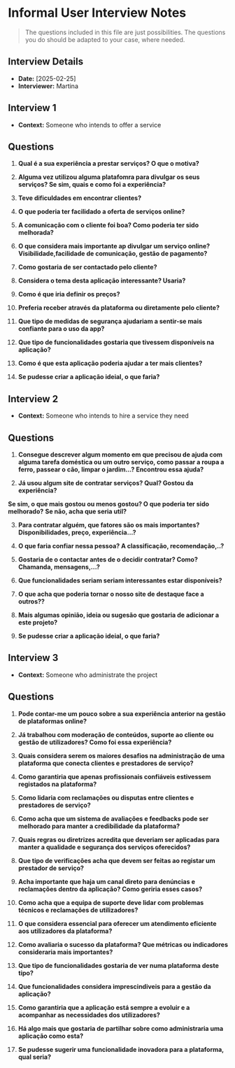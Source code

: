 # Informal User Interview Notes 

> 	The questions included in this file are just possibilities. The questions you do should be adapted to your case, where needed.

## Interview Details 
- **Date:** [2025-02-25] 
- **Interviewer:** Martina

## Interview 1 
- **Context:**  Someone who intends to offer a service

## Questions
1. **Qual é a sua experiência a prestar serviços? O que o motiva?**

2. **Alguma vez utilizou alguma platafomra para divulgar os seus serviços? Se sim, quais e como foi a experiência?**

3. **Teve dificuldades em encontrar clientes?**

4. **O que poderia ter facilidado a oferta de serviços online?**

5. **A comunicação com o cliente foi boa? Como poderia ter sido melhorada?**

6. **O que considera mais importante ap divulgar um serviço online?Visibilidade,facilidade de comunicação, gestão de pagamento?**

7. **Como gostaria de ser contactado pelo cliente?**

8. **Considera o tema desta aplicação interessante? Usaria?**

9. **Como é que iria definir os preços?**

10. **Preferia receber através da plataforma ou diretamente pelo cliente?**

11. **Que tipo de medidas de segurança ajudariam a sentir-se mais confiante para o uso da app?**

12. **Que tipo de funcionalidades gostaria que tivessem disponíveis na aplicação?**

13. **Como é que esta aplicação poderia ajudar a ter mais clientes?**

14. **Se pudesse criar a aplicação ideial, o que faria?**


## Interview 2 
- **Context:**  Someone who intends to hire a service they need

## Questions

1. **Consegue descrever algum momento em que precisou de ajuda com alguma tarefa doméstica ou um outro serviço, como passar a roupa a ferro, passear o cão, limpar o jardim...? Encontrou essa ajuda?**

2. **Já usou algum site de contratar serviços? Qual? Gostou da experiência?**

**Se sim, o que mais gostou ou menos gostou? O que poderia ter sido melhorado?**
**Se não, acha que seria util?**

3. **Para contratar alguém, que fatores são os mais importantes? Disponibilidades, preço, experiência...?**

4. **O que faria confiar nessa pessoa? A classificação, recomendação,..?**

5. **Gostaria de o contactar antes de o decidir contratar? Como? Chamanda, mensagens,...?**

6. **Que funcionalidades seriam seriam interessantes estar disponíveis?**

7. **O que acha que poderia tornar o nosso site de destaque face a outros??**

8. **Mais algumas opinião, ideia ou sugesão que gostaria de adicionar a este projeto?**

9. **Se pudesse criar a aplicação ideial, o que faria?**


## Interview 3 
- **Context:**  Someone who administrate the project

## Questions
 
1. **Pode contar-me um pouco sobre a sua experiência anterior na gestão de plataformas online?**

2. **Já trabalhou com moderação de conteúdos, suporte ao cliente ou gestão de utilizadores? Como foi essa experiência?**

3. **Quais considera serem os maiores desafios na administração de uma plataforma que conecta clientes e prestadores de serviço?** 

4. **Como garantiria que apenas profissionais confiáveis estivessem registados na plataforma?**

5. **Como lidaria com reclamações ou disputas entre clientes e prestadores de serviço?** 

6. **Como acha que um sistema de avaliações e feedbacks pode ser melhorado para manter a credibilidade da plataforma?**

7. **Quais regras ou diretrizes acredita que deveriam ser aplicadas para manter a qualidade e segurança dos serviços oferecidos?**

8. **Que tipo de verificações acha que devem ser feitas ao registar um prestador de serviço?**

7. **Acha importante que haja um canal direto para denúncias e reclamações dentro da aplicação? Como geriria esses casos?**

9. **Como acha que a equipa de suporte deve lidar com problemas técnicos e reclamações de utilizadores?**

10. **O que considera essencial para oferecer um atendimento eficiente aos utilizadores da plataforma?**

11. **Como avaliaria o sucesso da plataforma? Que métricas ou indicadores consideraria mais importantes?**

12. **Que tipo de funcionalidades gostaria de ver numa plataforma deste tipo?**

13. **Que funcionalidades considera imprescindiveis para a gestão da aplicação?**

14. **Como garantiria que a aplicação está sempre a evoluir e a acompanhar as necessidades dos utilizadores?**

15. **Há algo mais que gostaria de partilhar sobre como administraria uma aplicação como esta?**

16. **Se pudesse sugerir uma funcionalidade inovadora para a plataforma, qual seria?**


